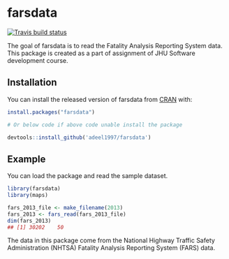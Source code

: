 
<!-- README.md is generated from README.Rmd. Please edit that file -->

# farsdata

<!-- badges: start -->

[![Travis build
status](https://travis-ci.com/adeel1997/farsdata.svg?branch=master)](https://travis-ci.com/adeel1997/farsdata)
<!-- badges: end -->

The goal of farsdata is to read the Fatality Analysis Reporting System
data. This package is created as a part of assignment of JHU Software
development course.


## Installation

You can install the released version of farsdata from [CRAN](https://CRAN.R-project.org) with:

``` r
install.packages("farsdata")

# Or below code if above code unable install the package

devtools::install_github('adeel1997/farsdata')
```

## Example


You can load the package and read the sample dataset.

``` r
library(farsdata)
library(maps)

fars_2013_file <- make_filename(2013)
fars_2013 <- fars_read(fars_2013_file) 
dim(fars_2013)
## [1] 30202    50
```

The data in this package come from the National Highway Traffic Safety Administration (NHTSA) Fatality Analysis Reporting System (FARS) data.

